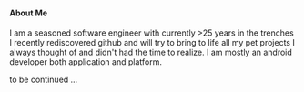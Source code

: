 #### About Me
I am a seasoned software engineer with currently >25 years in the trenches
I recently rediscovered github and will try to bring to life all my pet projects I always thought of and didn't had the time to realize.
I am mostly an android developer both application and platform.

to be continued ...

<!--
**makicombi/makicombi** is a ✨ _special_ ✨ repository because its `README.md` (this file) appears on your GitHub profile.

Here are some ideas to get you started:

- 🔭 I’m currently working on ...
- 🌱 I’m currently learning ...
- 👯 I’m looking to collaborate on ...
- 🤔 I’m looking for help with ...
- 💬 Ask me about ...
- 📫 How to reach me: ...
- 😄 Pronouns: ...
- ⚡ Fun fact: ...
-->
